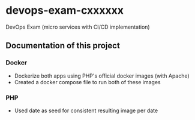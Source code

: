 # devops-exam-cxxxxxx
DevOps Exam (micro services with CI/CD implementation)

## Documentation of this project

### Docker
-  Dockerize both apps using PHP's official docker images (with Apache)
-  Created a docker compose file to run both of these images


### PHP
-  Used date as seed for consistent resulting image per date

